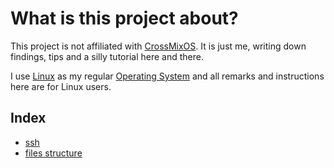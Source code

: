 # What is this project about?

This project is not affiliated with [CrossMixOS](https://github.com/cizia64/CrossMix-OS). It is just me, writing down
findings, tips and a silly tutorial here and there.

I use [Linux](https://en.wikipedia.org/wiki/Linux) as my regular [Operating System](https://en.wikipedia.org/wiki/Operating_system) and all remarks and
instructions here are for Linux users.

## Index

- [ssh](ssh.md)
- [files structure](files_structure.md)